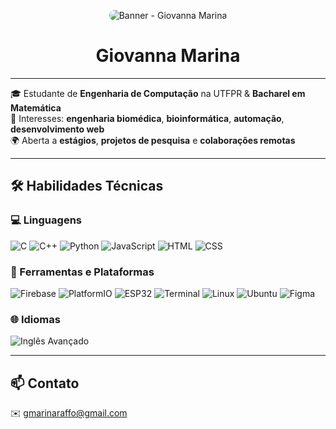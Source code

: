 <p align="center">
  <img src="banner.png" alt="Banner - Giovanna Marina" style="border-radius: 12px;" />
</p>

<h1 align="center"> Giovanna Marina</h1>

---

🎓 Estudante de **Engenharia de Computação** na UTFPR & **Bacharel em Matemática**  
🧬 Interesses: **engenharia biomédica**, **bioinformática**, **automação**, **desenvolvimento web**  
🌍 Aberta a **estágios**, **projetos de pesquisa** e **colaborações remotas**

---

## 🛠️ Habilidades Técnicas

### 💻 Linguagens

![C](https://img.shields.io/badge/C-A8B9CC?style=flat&logo=c&logoColor=white)
![C++](https://img.shields.io/badge/C++-00599C?style=flat&logo=c%2B%2B&logoColor=white)
![Python](https://img.shields.io/badge/Python-3776AB?style=flat&logo=python&logoColor=white)
![JavaScript](https://img.shields.io/badge/JavaScript-F7DF1E?style=flat&logo=javascript&logoColor=black)
![HTML](https://img.shields.io/badge/HTML5-E34F26?style=flat&logo=html5&logoColor=white)
![CSS](https://img.shields.io/badge/CSS3-1572B6?style=flat&logo=css3&logoColor=white)

### 🧰 Ferramentas e Plataformas

![Firebase](https://img.shields.io/badge/Firebase-FFCA28?style=flat&logo=firebase&logoColor=black)
![PlatformIO](https://img.shields.io/badge/PlatformIO-FF6600?style=flat&logo=platformio&logoColor=white)
![ESP32](https://img.shields.io/badge/ESP32-3C3C3C?style=flat&logo=espressif&logoColor=white)
![Terminal](https://img.shields.io/badge/CLI-Terminal-informational?style=flat&logo=gnubash&logoColor=white)
![Linux](https://img.shields.io/badge/Linux-FCC624?style=flat&logo=linux&logoColor=black)
![Ubuntu](https://img.shields.io/badge/Ubuntu-E95420?style=flat&logo=ubuntu&logoColor=white)
![Figma](https://img.shields.io/badge/Figma-F24E1E?style=flat&logo=figma&logoColor=white)

### 🌐 Idiomas

![Inglês Avançado](https://img.shields.io/badge/Inglês-Avançado-blue)

---

## 📫 Contato

✉️ gmarinaraffo@gmail.com  
